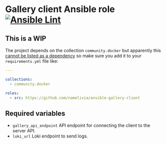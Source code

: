 # Gallery client Ansible role [![Ansible Lint](https://github.com/namelivia/ansible-gallery-client/actions/workflows/ansible-lint.yml/badge.svg)](https://github.com/namelivia/ansible-gallery-client/actions/workflows/ansible-lint.yml)

## This is a WIP

The project depends on the collection `community.docker` but apparently this [cannot be listed as a dependency](https://github.com/ansible/ansible/issues/62847) so make sure you add it to your `requirements.yml` file like:

```yml
---

collections:
  - community.docker

roles:
  - src: https://github.com/namelivia/ansible-gallery-client
```

## Required variables

 - `gallery_api_endpoint` API endpoint for connecting the client to the server API.
 - `loki_url` Loki endpoint to send logs.
